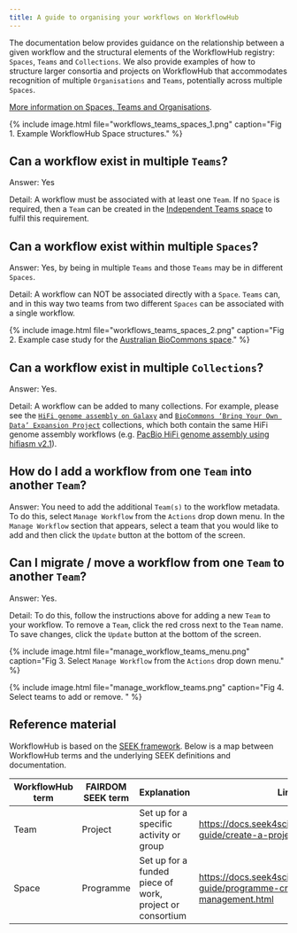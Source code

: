 ```yaml
---
title: A guide to organising your workflows on WorkflowHub
---
```


The documentation below provides guidance on the relationship between a given workflow and the structural elements of the WorkflowHub registry: `Spaces`, `Teams` and `Collections`. 
We also provide examples of how to structure larger consortia and projects on WorkflowHub that accommodates recognition of multiple `Organisations` and `Teams`, potentially across multiple `Spaces`.

[More information on Spaces, Teams and Organisations](https://about.workflowhub.eu/docs/space-team-organisation/).

{% include image.html file="workflows_teams_spaces_1.png" caption="Fig 1. Example WorkflowHub Space structures." %}

## Can a workflow exist in multiple `Teams`?

Answer: Yes

Detail: A workflow must be associated with at least one `Team`. If no `Space` is required, then a `Team` can be created in the [Independent Teams space](https://workflowhub.eu/programmes/3) to fulfil this requirement.

## Can a workflow exist within multiple `Spaces`?

Answer: Yes, by being in multiple `Teams` and those `Teams` may be in different `Spaces`.

Detail: A workflow can NOT be associated directly with a `Space`. `Teams` can, and in this way two teams from two different `Spaces` can be associated with a single workflow.

{% include image.html file="workflows_teams_spaces_2.png" caption="Fig 2. Example case study for the [Australian BioCommons space](https://workflowhub.eu/programmes/8)." %}

## Can a workflow exist in multiple `Collections`?

Answer: Yes.

Detail: A workflow can be added to many collections. For example, please see the [`HiFi genome assembly on Galaxy`](https://workflowhub.eu/collections/5) and [`BioCommons ‘Bring Your Own Data’ Expansion Project`](https://workflowhub.eu/collections/6) collections, which both contain the same HiFi genome assembly workflows (e.g. [PacBio HiFi genome assembly using hifiasm v2.1](https://doi.org/10.48546/WORKFLOWHUB.WORKFLOW.221.3)).

## How do I add a workflow from one `Team` into another `Team`?

Answer: You need to add the additional `Team(s)` to the workflow metadata. To do this, select `Manage Workflow` from the `Actions` drop down menu. In the `Manage Workflow` section that appears, select a team that you would like to add and then click the `Update` button at the bottom of the screen.

## Can I migrate / move a workflow from one `Team` to another `Team`?

Answer: Yes.

Detail: To do this, follow the instructions above for adding a new `Team` to your workflow. To remove a `Team`, click the red cross next to the `Team` name. To save changes, click the `Update` button at the bottom of the screen.

{% include image.html file="manage_workflow_teams_menu.png" caption="Fig 3. Select `Manage Workflow` from the `Actions` drop down menu." %}

{% include image.html file="manage_workflow_teams.png" caption="Fig 4. Select teams to add or remove. " %}

## Reference material

WorkflowHub is based on the [SEEK framework](https://docs.seek4science.org/). Below is a map between WorkflowHub terms and the underlying SEEK definitions and documentation.

|WorkflowHub term|FAIRDOM SEEK term|Explanation|Link|
|-----|-----|-----|-----|
|Team|Project|Set up for a specific activity or group|<https://docs.seek4science.org/help/user-guide/create-a-project.html>|
|Space|Programme|Set up for a funded piece of work, project or consortium|<https://docs.seek4science.org/help/user-guide/programme-creation-and-management.html>|


